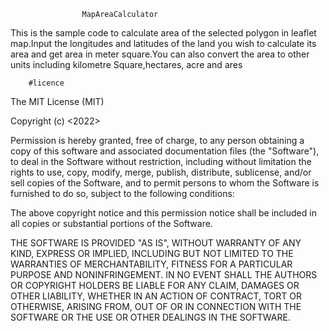                     MapAreaCalculator
This is the sample code to calculate area of the selected polygon in leaflet map.Input the longitudes and latitudes of the land you wish to calculate its area and get area in meter square.You can also convert the area to other units including kilometre Square,hectares, acre and ares

        #licence
The MIT License (MIT)

Copyright (c) <2022> <Victor Muhita>

Permission is hereby granted, free of charge, to any person obtaining a copy of this software and associated documentation files (the "Software"), to deal in the Software without restriction, including without limitation the rights to use, copy, modify, merge, publish, distribute, sublicense, and/or sell copies of the Software, and to permit persons to whom the Software is furnished to do so, subject to the following conditions:

The above copyright notice and this permission notice shall be included in all copies or substantial portions of the Software.

THE SOFTWARE IS PROVIDED "AS IS", WITHOUT WARRANTY OF ANY KIND, EXPRESS OR IMPLIED, INCLUDING BUT NOT LIMITED TO THE WARRANTIES OF MERCHANTABILITY, FITNESS FOR A PARTICULAR PURPOSE AND NONINFRINGEMENT. IN NO EVENT SHALL THE AUTHORS OR COPYRIGHT HOLDERS BE LIABLE FOR ANY CLAIM, DAMAGES OR OTHER LIABILITY, WHETHER IN AN ACTION OF CONTRACT, TORT OR OTHERWISE, ARISING FROM, OUT OF OR IN CONNECTION WITH THE SOFTWARE OR THE USE OR OTHER DEALINGS IN THE SOFTWARE.